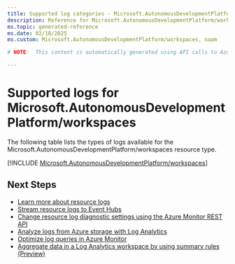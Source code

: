 ```yaml
---
title: Supported log categories - Microsoft.AutonomousDevelopmentPlatform/workspaces
description: Reference for Microsoft.AutonomousDevelopmentPlatform/workspaces in Azure Monitor Logs.
ms.topic: generated-reference
ms.date: 02/18/2025
ms.custom: Microsoft.AutonomousDevelopmentPlatform/workspaces, naam

# NOTE:  This content is automatically generated using API calls to Azure. Any edits made on these files will be overwritten in the next run of the script. 

---
```





# Supported logs for Microsoft.AutonomousDevelopmentPlatform/workspaces  
The following table lists the types of logs available for the Microsoft.AutonomousDevelopmentPlatform/workspaces resource type.
  

  
[!INCLUDE [Microsoft.AutonomousDevelopmentPlatform/workspaces](~/reusable-content/ce-skilling/azure/includes/azure-monitor/reference/logs/microsoft-autonomousdevelopmentplatform-workspaces-logs-include.md)]  
  

## Next Steps

* [Learn more about resource logs](/azure/azure-monitor/essentials/platform-logs-overview)
* [Stream resource logs to Event Hubs](/azure/azure-monitor/essentials/resource-logs#send-to-azure-event-hubs)
* [Change resource log diagnostic settings using the Azure Monitor REST API](/rest/api/monitor/diagnosticsettings)
* [Analyze logs from Azure storage with Log Analytics](/azure/azure-monitor/essentials/resource-logs#send-to-log-analytics-workspace)
* [Optimize log queries in Azure Monitor](/azure/azure-monitor/logs/query-optimization)
* [Aggregate data in a Log Analytics workspace by using summary rules (Preview)](/azure/azure-monitor/logs/summary-rules)